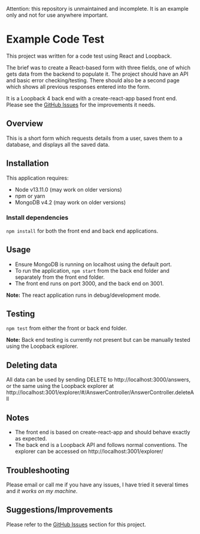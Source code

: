 Attention: this repository is unmaintained and incomplete. It is an example only and not for use anywhere important.

# Example Code Test

This project was written for a code test using React and Loopback.

The brief was to create a React-based form with three fields, one of which gets data from the backend to populate it. The project should have an API and basic error checking/testing. There should also be a second page which shows all previous responses entered into the form.

It is a Loopback 4 back end with a create-react-app based front end. Please see the [GitHub Issues](https://github.com/AlexOwen/example-code-test/issues) for the improvements it needs.

## Overview

This is a short form which requests details from a user, saves them to a database, and displays all the saved data.

## Installation

This application requires:

- Node v13.11.0 (may work on older versions)
- npm or yarn
- MongoDB v4.2 (may work on older versions)

### Install dependencies

`npm install` for both the front end and back end applications.

## Usage

- Ensure MongoDB is running on localhost using the default port.
- To run the application, `npm start` from the back end folder and separately from the front end folder.
- The front end runs on port 3000, and the back end on 3001.

**Note:** The react application runs in debug/development mode.

## Testing

`npm test` from either the front or back end folder.

**Note:** Back end testing is currently not present but can be manually tested using the Loopback explorer.

## Deleting data

All data can be used by sending DELETE to http://localhost:3000/answers, or the same using the Loopback explorer at http://localhost:3001/explorer/#/AnswerController/AnswerController.deleteAll

## Notes

- The front end is based on create-react-app and should behave exactly as expected.
- The back end is a Loopback API and follows normal conventions. The explorer can be accessed on http://localhost:3001/explorer/

## Troubleshooting

Please email or call me if you have any issues, I have tried it several times and *it works on my machine*.

## Suggestions/Improvements

Please refer to the [GitHub Issues](https://github.com/AlexOwen/example-code-test/issues) section for this project.
